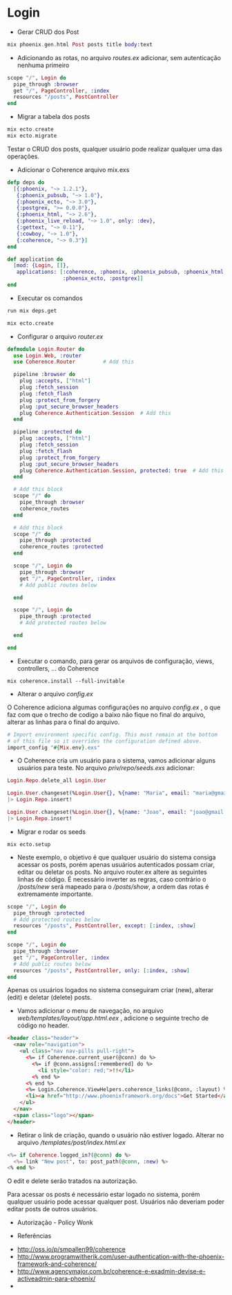 # Login

* Gerar CRUD dos Post
```elixir
mix phoenix.gen.html Post posts title body:text
```

* Adicionando as rotas, no arquivo _routes.ex_ adicionar, sem autenticação nenhuma primeiro
```elixir
scope "/", Login do
  pipe_through :browser
  get "/", PageController, :index
  resources "/posts", PostController
end
```
* Migrar a tabela dos posts
```elixir
mix ecto.create
mix ecto.migrate
```

Testar o CRUD dos posts, qualquer usuário pode realizar qualquer uma das operações.

* Adicionar o Coherence arquivo mix.exs

```elixir
defp deps do
  [{:phoenix, "~> 1.2.1"},
   {:phoenix_pubsub, "~> 1.0"},
   {:phoenix_ecto, "~> 3.0"},
   {:postgrex, ">= 0.0.0"},
   {:phoenix_html, "~> 2.6"},
   {:phoenix_live_reload, "~> 1.0", only: :dev},
   {:gettext, "~> 0.11"},
   {:cowboy, "~> 1.0"},
   {:coherence, "~> 0.3"}]
end

def application do
  [mod: {Login, []},
   applications: [:coherence, :phoenix, :phoenix_pubsub, :phoenix_html, :cowboy, :logger, :gettext,
                  :phoenix_ecto, :postgrex]]
end

```

* Executar os comandos

```bash
run mix deps.get

mix ecto.create
```
* Configurar o arquivo _router.ex_

```elixir
defmodule Login.Router do
  use Login.Web, :router
  use Coherence.Router         # Add this

  pipeline :browser do
    plug :accepts, ["html"]
    plug :fetch_session
    plug :fetch_flash
    plug :protect_from_forgery
    plug :put_secure_browser_headers
    plug Coherence.Authentication.Session  # Add this
  end

  pipeline :protected do
    plug :accepts, ["html"]
    plug :fetch_session
    plug :fetch_flash
    plug :protect_from_forgery
    plug :put_secure_browser_headers
    plug Coherence.Authentication.Session, protected: true  # Add this
  end

  # Add this block
  scope "/" do
    pipe_through :browser
    coherence_routes
  end

  # Add this block
  scope "/" do
    pipe_through :protected
    coherence_routes :protected
  end

  scope "/", Login do
    pipe_through :browser
    get "/", PageController, :index
    # Add public routes below

  end

  scope "/", Login do
    pipe_through :protected
    # Add protected routes below

  end

end
```

* Executar o comando, para gerar os arquivos de configuração, views, controllers, ... do Coherence

```shell
mix coherence.install --full-invitable
```

* Alterar o arquivo _config.ex_

O Coherence adiciona algumas configurações no arquivo _config.ex_ , o que faz com que o trecho de codigo a baixo não fique no final do arquivo, alterar as linhas para o final do arquivo.

```elixir
# Import environment specific config. This must remain at the bottom
# of this file so it overrides the configuration defined above.
import_config "#{Mix.env}.exs"
```

* O Coherence cria um usuário para o sistema, vamos adicionar alguns usuários para teste. No arquivo _priv/repo/seeds.exs_ adicionar:

```elixir
Login.Repo.delete_all Login.User

Login.User.changeset(%Login.User{}, %{name: "Maria", email: "maria@gmail.com", password: "phoenix", password_confirmation: "phoenix"})
|> Login.Repo.insert!

Login.User.changeset(%Login.User{}, %{name: "Joao", email: "joao@gmail.com", password: "phoenix", password_confirmation: "phoenix"})
|> Login.Repo.insert!
```

* Migrar e rodar os seeds
```shell
mix ecto.setup
```

* Neste exemplo, o objetivo é que qualquer usuário do sistema consiga acessar os posts, porém
apenas usuários autenticados possam criar, editar ou deletar os posts. No arquivo router.ex
altere as seguintes linhas de código. É necessário inverter as regras, caso contrário o _/posts/new_ será mapeado para o _/posts/show_, a ordem das rotas é extremamente importante.

```elixir
scope "/", Login do
  pipe_through :protected
  # Add protected routes below
  resources "/posts", PostController, except: [:index, :show]
end

scope "/", Login do
  pipe_through :browser
  get "/", PageController, :index
  # Add public routes below
  resources "/posts", PostController, only: [:index, :show]
end
```

Apenas os usuários logados no sistema conseguiram criar (new), alterar (edit) e deletar (delete) posts.

* Vamos adicionar o menu de navegação, no arquivo _web/templates/layout/app.html.eex_ , adicione o seguinte trecho de código no header.

```html
<header class="header">
  <nav role="navigation">
    <ul class="nav nav-pills pull-right">
      <%= if Coherence.current_user(@conn) do %>
        <%= if @conn.assigns[:remembered] do %>
          <li style="color: red;">!!</li>
        <% end %>
      <% end %>
      <%= Login.Coherence.ViewHelpers.coherence_links(@conn, :layout) %>
      <li><a href="http://www.phoenixframework.org/docs">Get Started</a></li>
    </ul>
  </nav>
  <span class="logo"></span>
</header>
```

* Retirar o link de criação, quando o usuário não estiver logado. Alterar no arquivo
_/templates/post/index.html.ex_

```elixir
<%= if Coherence.logged_in?(@conn) do %>
  <%= link "New post", to: post_path(@conn, :new) %>
<% end %>
```

O edit e delete serão tratados na autorização.

Para acessar os posts é necessário estar logado no sistema, porém qualquer usuário pode acessar qualquer post.
Usuários não deveriam poder editar posts de outros usuários.

* Autorização - Policy Wonk




* Referências
- http://oss.io/p/smpallen99/coherence
- http://www.programwitherik.com/user-authentication-with-the-phoenix-framework-and-coherence/
- http://www.agencymajor.com.br/coherence-e-exadmin-devise-e-activeadmin-para-phoenix/
-

